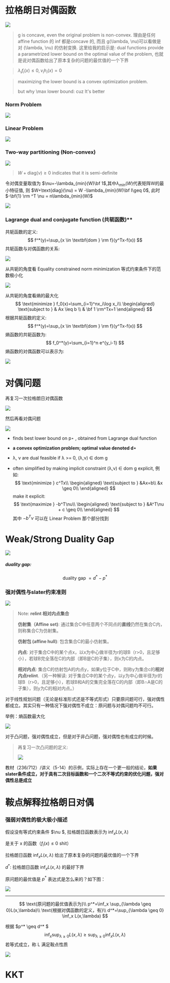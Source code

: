 # 拉格朗日对偶函数

![](imgs/26.png)

> g is concave, even the original problem is non-convex. 理由是任何 affine function 的 inf 都是concave 的, 而且 g(\lambda, \nu)可以看做是对 (\lambda, \nu) 的仿射变换. 这里给我的启示是: dual functions provide a parametrized lower bound on the optimal value of  the problem, 也就是说对偶函数给出了原本复杂的问题的最优值的一个下界

> $\lambda_if_i(x) \leq 0, \nu_ih_i(x) =0$

> maximizing the lower bound is a convex optimization problem. 
>
> but why \max lower bound: cuz It's better

### Norm Problem

![](imgs/29.png)

### Linear Problem

![](imgs/27.png)

### Two-way partitioning (Non-convex)

![](imgs/31.png)

> $W+\text{diag}(\nu) \geq 0$ indicates that it is semi-definite

令对偶变量取值为 $\nu=-\lambda_{min}(W)\bf 1$,其中$\lambda_{min}(W)$代表矩阵W的最小特征值, 则 $W+\text{diag}(\nu) = W -\lambda_{min}(W)\bf I\geq 0$, 此时 $-\bf{1} \rm ^T \nu = n\lambda_{min}(W)$

![](imgs/32.png)







### Lagrange dual and conjugate function (共轭函数)**

共轭函数的定义: 
$$
f^*(y)=\sup_{x \in \textbf{dom } \rm f}(y^Tx-f(x))
$$
共轭函数与对偶函数的关系:

![](imgs/33.png)

从共轭的角度看 Equality constrained norm minimization 等式约束条件下的范数极小化

![](imgs/30.png)

从共轭的角度看熵的最大化
$$
\text{minimize } f_0(x)=\sum_{i=1}^nx_i\log x_i\\
\begin{aligned}
\text{subject to  }  & Ax \leq b \\
& \bf 1 \rm^Tx=1
\end{aligned}
$$
根据共轭函数的定义: 
$$
f^*(y)=\sup_{x \in \textbf{dom } \rm f}(y^Tx-f(x))
$$
熵函数的共轭函数为:
$$
f_0^*(y)=\sum_{i=1}^n e^{y_i-1}
$$
熵函数的对偶函数可以表示为:

![](imgs/34.png)







# 对偶问题

再复习一次拉格朗日对偶函数

![](imgs/38.png)

然后再看对偶问题

![](imgs/35.png)

- finds best lower bound on p⋆ , obtained from Lagrange dual function

- **a convex optimization problem; optimal value denoted d⋆**

- λ, ν are dual feasible if λ >= 0, (λ,ν) ∈ dom g

- often simplified by making implicit constraint (λ,ν) ∈ dom g explicit, 例如:
  $$
  \text{minimize } c^Tx\\
  \begin{aligned}
  \text{subject to } &Ax=b\\
  &x \geq 0\\
  \end{aligned}
  $$
  make it explicit:
  $$
  \text{maximize } -b^T\nu\\
  \begin{aligned}
  \text{subject to } &A^T\nu + c \geq 0\\
  \end{aligned}
  $$
  其中 $-b^T\nu$ 可以在 Linear Problem 那个部分找到







# Weak/Strong Duality Gap

![](imgs/36.png)

##### duality gap: 

$$
\text{duality gap } =d^*-p^*
$$

### 强对偶性与slater约束准则

![](imgs/37.png)

> Note: **relint 相对内点集合** 
>
> **仿射集（Affine set)**: 通过集合C中任意两个不同点的**直线**仍然在集合C内，则称集合C为仿射集。
>
> **仿射包 (affine hull)**: 包含集合C的最小仿射集。
>
> **内点**: 对于集合C中的某个点x，以x为中心做半径为r的球B（r>0，且足够小），若球B完全落在C的内部（即B是C的子集），则x为C的内点。
>
> **相对内点**: 集合C的仿射包A的内点y，如果y位于C中，则称y为集合c的**相对内点relint**.（另一种解读: 对于集合C中的某个点y，以y为中心做半径为r的球B（r>0，且足够小），若球B和A的交集完全落在C的内部（即B∩A是C的子集），则y为C的相对内点。）

对于线性规划问题（无论是标准形式还是不等式形式）只要原问题可行，强对偶性都成立。其实只有一种情况下强对偶性不成立：原问题与对偶问题均不可行。

举例：熵函数最大化

![](imgs/39.png)

对于凸问题，强对偶性成立，但是对于非凸问题，强对偶性也有成立的时候。

> 再复习一次凸问题的定义: 
>
> ![](imgs/7.png)

教材（236/712）/讲义（5-14）的示例，实际上存在一个更一般的结论，**如果slater条件成立，对于具有二次目标函数和一个二次不等式约束的优化问题，强对偶性总是成立**





# 鞍点解释拉格朗日对偶

### 强弱对偶性的极大极小描述

假设没有等式约束条件 $\nu $, 拉格朗日函数表示为 $\inf_x L(x,\lambda)$

是关于 x 的函数（$f_i(x) \leq 0$ shit）

拉格朗日函数 $\inf_x L(x,\lambda)$ 给出了原本复杂的问题的最优值的一个下界

$d^*$: 拉格朗日函数 $\inf_x  L(x,\lambda)$ 的最好下界

原问题的最优值是 $p^*$ 表达式是怎么来的？如下图：

![](imgs/40.png)

---

$$
\text{原问题的最优值表示为}\\
p^*=\inf_x \sup_{\lambda \geq 0}L(x,\lambda)\\
\text{根据对偶函数的定义，有}\\
d^*=\sup_{\lambda \geq 0} \inf_x L(x,\lambda)
$$

根据 $p^* \geq d^* $
$$
\inf_x \sup_{\lambda \geq 0}L(x,\lambda) \geq \sup_{\lambda \geq 0} \inf_x L(x,\lambda)
$$
若等式成立，称 L 满足鞍点性质

![](imgs/41.png)



# KKT

